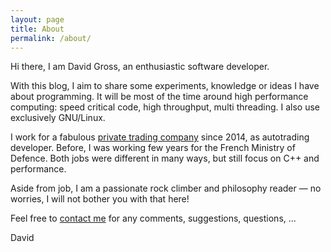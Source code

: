 ```yaml
---
layout: page
title: About
permalink: /about/
---
```


Hi there, I am David Gross, an enthusiastic software developer. 

With this blog, I aim to share some experiments, knowledge or ideas I have about
programming. It will be most of the time around high performance computing: speed critical 
code, high throughput, multi threading. I also use exclusively GNU/Linux.

I work for a fabulous [private trading company](http://www.optiver.com/) since 2014, as 
autotrading developer. Before, I was working few years for the French Ministry of Defence. Both
jobs were different in many ways, but still focus on C++ and performance.

Aside from job, I am a passionate rock climber and philosophy reader &mdash; no worries, I will not
bother you with that here!

Feel free to [contact me](mailto:gdavid.devel@gmail.com) for any comments, suggestions, questions, ...

David

